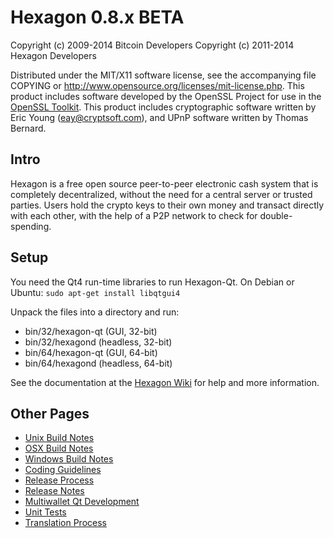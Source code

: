 Hexagon 0.8.x BETA
====================

Copyright (c) 2009-2014 Bitcoin Developers
Copyright (c) 2011-2014 Hexagon Developers

Distributed under the MIT/X11 software license, see the accompanying
file COPYING or http://www.opensource.org/licenses/mit-license.php.
This product includes software developed by the OpenSSL Project for use in the [OpenSSL Toolkit](http://www.openssl.org/). This product includes
cryptographic software written by Eric Young ([eay@cryptsoft.com](mailto:eay@cryptsoft.com)), and UPnP software written by Thomas Bernard.


Intro
---------------------
Hexagon is a free open source peer-to-peer electronic cash system that is
completely decentralized, without the need for a central server or trusted
parties.  Users hold the crypto keys to their own money and transact directly
with each other, with the help of a P2P network to check for double-spending.


Setup
---------------------
You need the Qt4 run-time libraries to run Hexagon-Qt. On Debian or Ubuntu:
	`sudo apt-get install libqtgui4`

Unpack the files into a directory and run:

- bin/32/hexagon-qt (GUI, 32-bit)
- bin/32/hexagond (headless, 32-bit)
- bin/64/hexagon-qt (GUI, 64-bit)
- bin/64/hexagond (headless, 64-bit)

See the documentation at the [Hexagon Wiki](http://hexagon.info)
for help and more information.


Other Pages
---------------------
- [Unix Build Notes](build-unix.md)
- [OSX Build Notes](build-osx.md)
- [Windows Build Notes](build-msw.md)
- [Coding Guidelines](coding.md)
- [Release Process](release-process.md)
- [Release Notes](release-notes.md)
- [Multiwallet Qt Development](multiwallet-qt.md)
- [Unit Tests](unit-tests.md)
- [Translation Process](translation_process.md)
